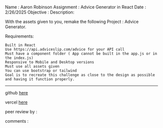 Name : Aaron Robinson
Assignment : Advice Generator in React
Date : 2/26/2025
Objective :
Description:

With the assets given to you, remake the following Project : Advice Generator.


Requirements:

    Built in React
    Use https://api.adviceslip.com/advice for your API call
    Must have a component folder ( App cannot be built in the app.js or in the index.js)
    Responsive to Mobile and Desktop versions
    Must use all assets given
    You can use bootstrap or tailwind
    Goal is to recreate this challenge as close to the design as possible and having it function properly.

---

github [here](https://github.com/wraithio/advice-generator-app-main-2)

vercel [here](https://advice-generator-app-main-2.vercel.app/)

peer review by :

comments :
